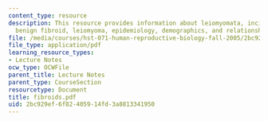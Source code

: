 ```yaml
---
content_type: resource
description: This resource provides information about leiomyomata, incidence and etiology,
  benign fibroid, leiomyoma, epidemiology, demographics, and relationship to menses.
file: /media/courses/hst-071-human-reproductive-biology-fall-2005/2bc929ef6f82405914fd3a8813341950_fibroids.pdf
file_type: application/pdf
learning_resource_types:
- Lecture Notes
ocw_type: OCWFile
parent_title: Lecture Notes
parent_type: CourseSection
resourcetype: Document
title: fibroids.pdf
uid: 2bc929ef-6f82-4059-14fd-3a8813341950
---
```

